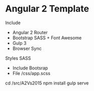 ﻿# Angular 2 Template
Include 
* Angular 2 Router
* Bootstrap SASS + Font Awesome
* Gulp 3
* Browser Sync

Styles SASS
* Include Bootsrap
* File /css/app.scss

cd /src/A2Vs2015
npm install
gulp serve


